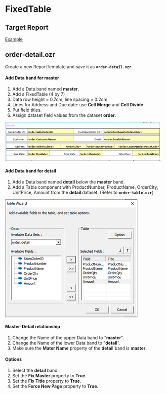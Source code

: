 # FixedTable

## Target Report

[Example](http://oz.ozeform.io/oz/edu/reportdev/order-detail.html)

## order-detail.ozr

Create a new ReportTemplate and save it as **`order-detail.ozr`**.

#### Add Data band for master

1. Add a Data band named **master**.
2. Add a FixedTable \(4 by 7\)
3. Data row height = 0.7cm, line spacing = 0.2cm
4. Lines for Address and Due date: use **Cell Merge** and **Cell Divide**
5. Put field titles.
6. Assign dataset field values from the dataset **order**.

![](../.gitbook/assets/image%20%284%29.png)

#### Add Data band for detail

1. Add a Data band named **detail** below the **master** band.
2. Add a Table component with ProductNumber, ProductName, OrderCity, UnitPrice, Amount from the **detail** dataset. \(Refer to **`order-table.ozr`**\)

![](../.gitbook/assets/image%20%289%29.png)

#### Master-Detail relationship

1. Change the Name of the upper Data band to "**master**".
2. Change the Name of the lower Data band to "**detail**".
3. Make sure the **Mater Name** property of the **detail** band is **master**.

#### Options

1. Select the **detail** band.
2. Set the **Fix Master** property to **True**.
3. Set the **Fix Title** property to **True**.
4. Set the **Force New Page** property to **True**.

